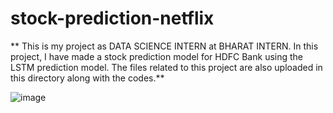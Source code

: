 # stock-prediction-netflix
** This is my project as DATA SCIENCE INTERN at BHARAT INTERN. In this project, I have made a stock prediction model for HDFC Bank using the LSTM prediction model. The files related to this project are also uploaded in this directory along with the codes.**

 
![image](https://github.com/Nabilakhtar92/stock-prediction-netflix/assets/86850266/88f48015-2a9c-475d-b71d-1c52ee2f05dc)
